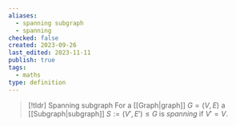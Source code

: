 ```yaml
---
aliases:
  - spanning subgraph
  - spanning
checked: false
created: 2023-09-26
last_edited: 2023-11-11
publish: true
tags:
  - maths
type: definition
---
```

> [!tldr] Spanning subgraph
> For a [[Graph|graph]] $G = (V,E)$ a [[Subgraph|subgraph]] $S := (V', E') \leq G$ is *spanning* if $V' = V$.
